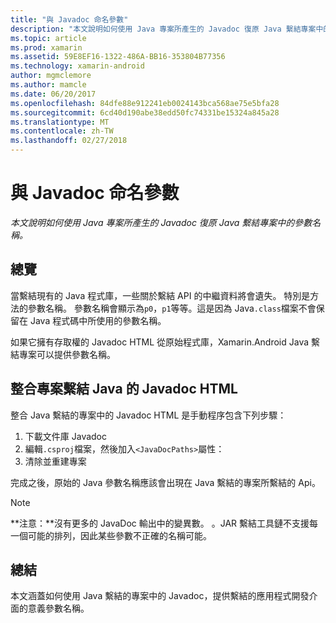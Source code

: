 ```yaml
---
title: "與 Javadoc 命名參數"
description: "本文說明如何使用 Java 專案所產生的 Javadoc 復原 Java 繫結專案中的參數名稱。"
ms.topic: article
ms.prod: xamarin
ms.assetid: 59E8EF16-1322-486A-BB16-353804B77356
ms.technology: xamarin-android
author: mgmclemore
ms.author: mamcle
ms.date: 06/20/2017
ms.openlocfilehash: 84dfe88e912241eb0024143bca568ae75e5bfa28
ms.sourcegitcommit: 6cd40d190abe38edd50fc74331be15324a845a28
ms.translationtype: MT
ms.contentlocale: zh-TW
ms.lasthandoff: 02/27/2018
---
```

# <a name="naming-parameters-with-javadoc"></a>與 Javadoc 命名參數

_本文說明如何使用 Java 專案所產生的 Javadoc 復原 Java 繫結專案中的參數名稱。_

<a name="Overview" />

## <a name="overview"></a>總覽

當繫結現有的 Java 程式庫，一些關於繫結 API 的中繼資料將會遺失。 特別是方法的參數名稱。 參數名稱會顯示為`p0`，`p1`等等。這是因為 Java`.class`檔案不會保留在 Java 程式碼中所使用的參數名稱。 

如果它擁有存取權的 Javadoc HTML 從原始程式庫，Xamarin.Android Java 繫結專案可以提供參數名稱。 

## <a name="integrating-javadoc-html-into-a-java-binding-project"></a>整合專案繫結 Java 的 Javadoc HTML

整合 Java 繫結的專案中的 Javadoc HTML 是手動程序包含下列步驟： 

1.  下載文件庫 Javadoc
2.  編輯`.csproj`檔案，然後加入`<JavaDocPaths>`屬性：
3.  清除並重建專案

完成之後，原始的 Java 參數名稱應該會出現在 Java 繫結的專案所繫結的 Api。 


> [!NOTE]
> **注意：**沒有更多的 JavaDoc 輸出中的變異數。 。JAR 繫結工具鏈不支援每一個可能的排列，因此某些參數不正確的名稱可能。

<a name="Summary" />

## <a name="summary"></a>總結

本文涵蓋如何使用 Java 繫結的專案中的 Javadoc，提供繫結的應用程式開發介面的意義參數名稱。 


